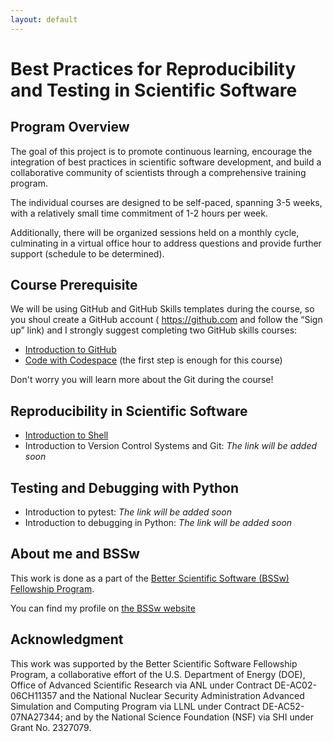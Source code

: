 ```yaml
---
layout: default
---
```


# Best Practices for Reproducibility and Testing in Scientific Software

## Program Overview

The goal of this project is to promote continuous learning, encourage the integration of best practices in scientific software development, and build a collaborative community of scientists through a comprehensive training program.

The individual courses are designed to be self-paced, spanning 3-5 weeks, with a relatively small time commitment of 1-2 hours per week.

Additionally, there will be organized sessions held on a monthly cycle, culminating in a virtual office hour to address questions and provide further support (schedule to be determined).


## Course Prerequisite
We will be using GitHub and GitHub Skills templates during the course, so you shoul create a GitHub account ( https://github.com and follow the “Sign up” link) and I strongly suggest completing two GitHub skills courses:

- [Introduction to GitHub](https://github.com/skills/introduction-to-github)
- [Code with Codespace](https://github.com/skills/code-with-codespaces) (the first step is enough for this course)

Don't worry you will learn more about the Git during the course!

## Reproducibility in Scientific Software
- [Introduction to Shell](https://github.com/Science-Reproducibility/shell)
- Introduction to Version Control Systems and Git: *The link will be added soon*

## Testing and Debugging with Python
- Introduction to pytest: *The link will be added soon*
- Introduction to debugging in Python: *The link will be added soon*

## About me and BSSw 
This work is done as a part of the [Better Scientific Software (BSSw) Fellowship Program](https://bssw.io/pages/bssw-fellowship-program).

You can find my profile on [the BSSw website](https://bssw.io/fellows/dorota-jarecka)

## Acknowledgment 
This work was supported by the Better Scientific Software Fellowship Program, a collaborative effort of the U.S. Department of Energy (DOE), Office of Advanced Scientific Research via ANL under Contract DE-AC02-06CH11357 and the National Nuclear Security Administration Advanced Simulation and Computing Program via LLNL under Contract DE-AC52-07NA27344; and by the National Science Foundation (NSF) via SHI under Grant No. 2327079.

